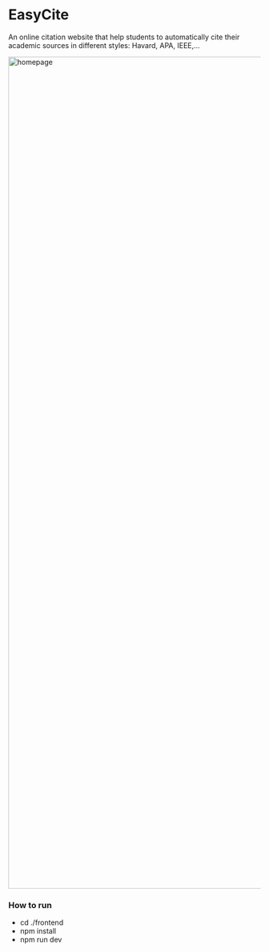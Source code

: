 # EasyCite

An online citation website that help students to automatically cite their academic sources in different styles: Havard, APA, IEEE,...

<img width="1661" alt="homepage" src="https://user-images.githubusercontent.com/23531403/149705221-7b07e6ed-bb92-4f7f-9a7b-1818872bb296.png">

### How to run
- cd ./frontend
- npm install
- npm run dev
